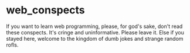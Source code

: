 # web_conspects
If you want to learn web programming, please, for god's sake, don't read these conspects. It's cringe and uninformative. Please leave it.
Else if you stayed here, welcome to the kingdom of dumb jokes and strange random rofls.
